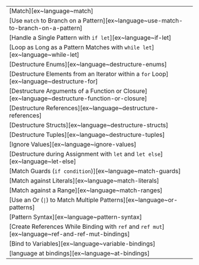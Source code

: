 ||
|--------|
| [Match][ex~language~match] |
| [Use `match` to Branch on a Pattern][ex~language~use-match-to-branch-on-a-pattern] |
| [Handle a Single Pattern with `if let`][ex~language~if-let] |
| [Loop as Long as a Pattern Matches with `while let`][ex~language~while-let] |
| [Destructure Enums][ex~language~destructure-enums] |
| [Destructure Elements from an Iterator within a `for` Loop][ex~language~destructure-for] |
| [Destructure Arguments of a Function or Closure][ex~language~destructure-function-or-closure] |
| [Destructure References][ex~language~destructure-references] |
| [Destructure Structs][ex~language~destructure-structs] |
| [Destructure Tuples][ex~language~destructure-tuples] |
| [Ignore Values][ex~language~ignore-values] |
| [Destructure during Assignment with `let` and `let else`][ex~language~let-else] |
| [Match Guards (`if condition`)][ex~language~match-guards] |
| [Match against Literals][ex~language~match-literals] |
| [Match against a Range][ex~language~match-ranges] |
| [Use an Or (`\|`) to Match Multiple Patterns][ex~language~or-patterns] |
| [Pattern Syntax][ex~language~pattern-syntax] |
| [Create References While Binding with `ref` and `ref mut`][ex~language~ref-and-ref-mut-bindings] |
| [Bind to Variables][ex~language~variable-bindings] |
| [language at bindings][ex~language~at-bindings] | | |
